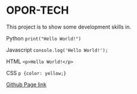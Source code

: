 # OPOR-TECH
This project is to show some development skills in.

Python `print("Hello World!")`

Javascript `console.log('Hello World!');`

HTML `<p>Hello World!</p>`

CSS `p {color: yellow;}`

[Github Page link](https://cristian-ov.github.io/cristian-ov.github.io./)
